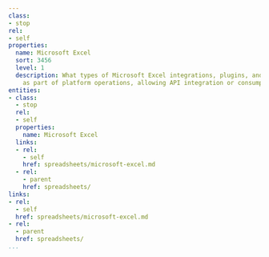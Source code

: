 ```yaml
---
class:
- stop
rel:
- self
properties:
  name: Microsoft Excel
  sort: 3456
  level: 1
  description: What types of Microsoft Excel integrations, plugins, and usage is available
    as part of platform operations, allowing API integration or consumption via spreadsheets.
entities:
- class:
  - stop
  rel:
  - self
  properties:
    name: Microsoft Excel
  links:
  - rel:
    - self
    href: spreadsheets/microsoft-excel.md
  - rel:
    - parent
    href: spreadsheets/
links:
- rel:
  - self
  href: spreadsheets/microsoft-excel.md
- rel:
  - parent
  href: spreadsheets/
...
```

